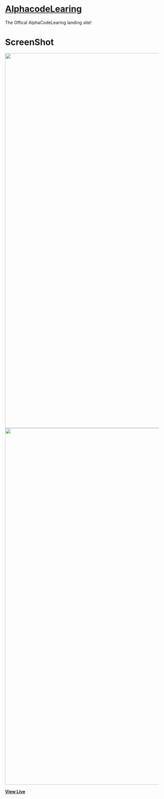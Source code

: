 # [AlphacodeLearing](https://mateencode.github.io/Alphacode-OfficalSite/)

The Offical AlphaCodeLearing landing site!


# ScreenShot

<img width="1229" src="https://user-images.githubusercontent.com/28902787/48807875-c6101f00-ecd3-11e8-9e01-6cba1f265f5d.png">
<img width="1169" src="https://user-images.githubusercontent.com/28902787/48807881-cc9e9680-ecd3-11e8-83ca-6ae406451a2a.png">



**[View Live](https://mateencode.github.io/Alphacode-OfficalSite/)**
